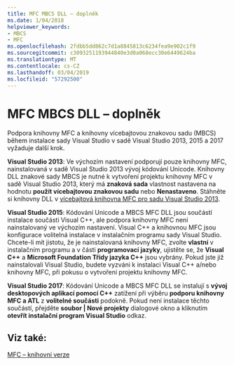 ```yaml
---
title: MFC MBCS DLL – doplněk
ms.date: 1/04/2018
helpviewer_keywords:
- MBCS
- MFC
ms.openlocfilehash: 2fdbb5dd862c7d1a8845813c6234fea9e902c1f9
ms.sourcegitcommit: c3093251193944840e3d0a068ecc30e6449624ba
ms.translationtype: MT
ms.contentlocale: cs-CZ
ms.lasthandoff: 03/04/2019
ms.locfileid: "57292500"
---
```

# <a name="mfc-mbcs-dll-add-on"></a>MFC MBCS DLL – doplněk

Podpora knihovny MFC a knihovny vícebajtovou znakovou sadu (MBCS) během instalace sady Visual Studio v sadě Visual Studio 2013, 2015 a 2017 vyžaduje další krok.

**Visual Studio 2013**: Ve výchozím nastavení podporují pouze knihovny MFC, nainstalovaná v sadě Visual Studio 2013 vývoj kódování Unicode. Knihovny DLL znakové sady MBCS je nutné k vytvoření projektu knihovny MFC v sadě Visual Studio 2013, který má **znaková sada** vlastnost nastavena na hodnotu **použít vícebajtovou znakovou sadu** nebo **Nenastaveno**. Stáhněte si knihovny DLL v [vícebajtová knihovna MFC pro sadu Visual Studio 2013](https://www.microsoft.com/download/details.aspx?id=40770).

**Visual Studio 2015**: Kódování Unicode a MBCS MFC DLL jsou součástí instalace součásti Visual C++, ale podpora knihovny MFC není nainstalovaný ve výchozím nastavení. Visual C++ a knihovnou MFC jsou konfigurace volitelná instalace v instalačním programu sady Visual Studio. Chcete-li mít jistotu, že je nainstalovaná knihovny MFC, zvolte **vlastní** v instalačním programu a v části **programovací jazyky**, ujistěte se, že **Visual C++** a **Microsoft Foundation Třídy jazyka C++** jsou vybrány. Pokud jste již nainstalovali Visual Studio, budete vyzváni k instalaci Visual C++ a/nebo knihovny MFC, při pokusu o vytvoření projektu knihovny MFC.

**Visual Studio 2017**: Kódování Unicode a MBCS MFC DLL se instalují s **vývoj desktopových aplikací pomocí C++** zatížení při výběru **podporu knihovny MFC a ATL** z **volitelné součásti** podokně. Pokud není instalace těchto součástí, přejděte **soubor | Nové projekty** dialogové okno a kliknutím **otevřít instalační program Visual Studio** odkaz.

## <a name="see-also"></a>Viz také:

[MFC – knihovní verze](../mfc/mfc-library-versions.md)
